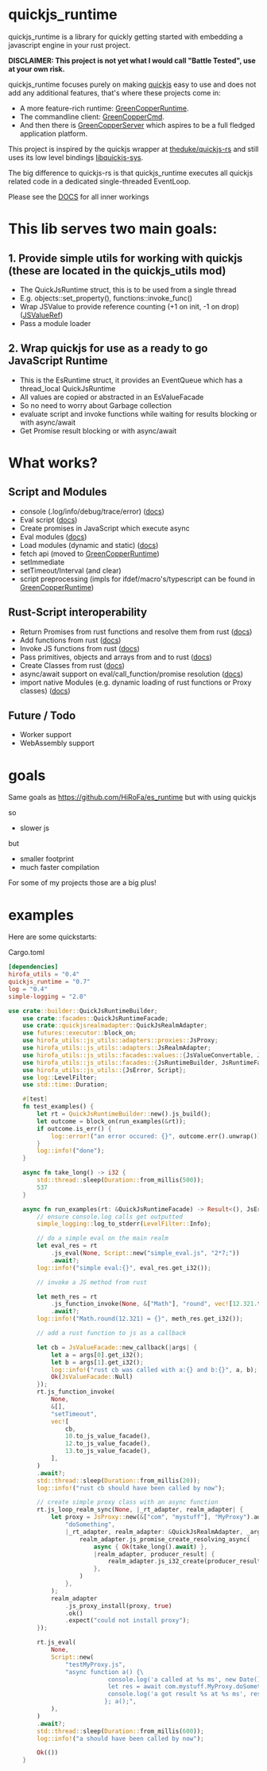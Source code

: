 # quickjs_runtime

quickjs_runtime is a library for quickly getting started with embedding a javascript engine in your rust project.

**DISCLAIMER: This project is not yet what I would call "Battle Tested", use at your own risk.**

quickjs_runtime focuses purely on making [quickjs](https://bellard.org/quickjs/) easy to use and does not add any additional features, that's where these projects come in:
* A more feature-rich runtime: [GreenCopperRuntime](https://github.com/HiRoFa/GreenCopperRuntime).
* The commandline client: [GreenCopperCmd](https://github.com/HiRoFa/GreenCopperCmd).
* And then there is [GreenCopperServer](https://github.com/HiRoFa/GreenCopperServer) which aspires to be a full fledged application platform.

This project is inspired by the quickjs wrapper at [theduke/quickjs-rs](https://github.com/theduke/quickjs-rs) and still uses its low level bindings [libquickjs-sys](https://crates.io/crates/libquickjs-sys).

The big difference to quickjs-rs is that quickjs_runtime executes all quickjs related code in a dedicated single-threaded EventLoop.

Please see the [DOCS](https://hirofa.github.io/quickjs_es_runtime/quickjs_runtime/index.html) for all inner workings

# This lib serves two main goals:

## 1. Provide simple utils for working with quickjs (these are located in the quickjs_utils mod)
* The QuickJsRuntime struct, this is to be used from a single thread 
* E.g. objects::set_property(), functions::invoke_func()
* Wrap JSValue to provide reference counting (+1 on init, -1 on drop) ([JSValueRef](https://hirofa.github.io/quickjs_es_runtime/quickjs_runtime/valueref/struct.JSValueRef.html))
* Pass a module loader

## 2. Wrap quickjs for use as a ready to go JavaScript Runtime
* This is the EsRuntime struct, it provides an EventQueue which has a thread_local QuickJsRuntime
* All values are copied or abstracted in an EsValueFacade
* So no need to worry about Garbage collection
* evaluate script and invoke functions while waiting for results blocking or with async/await  
* Get Promise result blocking or with async/await

# What works?

## Script and Modules

* console (.log/info/debug/trace/error) ([docs](https://hirofa.github.io/quickjs_es_runtime/quickjs_runtime/features/console/index.html))
* Eval script ([docs](https://hirofa.github.io/quickjs_es_runtime/quickjs_runtime/esruntime/struct.EsRuntime.html#method.eval_sync))
* Create promises in JavaScript which execute async
* Eval modules ([docs](https://hirofa.github.io/quickjs_es_runtime/quickjs_runtime/esruntime/struct.EsRuntime.html#method.eval_module_sync))
* Load modules (dynamic and static) ([docs](https://hirofa.github.io/quickjs_es_runtime/quickjs_runtime/esruntimebuilder/struct.EsRuntimeBuilder.html#method.module_script_loader))
* fetch api (moved to [GreenCopperRuntime](https://github.com/HiRoFa/GreenCopperRuntime))
* setImmediate
* setTimeout/Interval (and clear)
* script preprocessing (impls for ifdef/macro's/typescript can be found in [GreenCopperRuntime](https://github.com/HiRoFa/GreenCopperRuntime))

## Rust-Script interoperability

* Return Promises from rust functions and resolve them from rust ([docs](https://hirofa.github.io/quickjs_es_runtime/quickjs_runtime/esruntime_utils/promises/fn.new_resolving_promise.html))
* Add functions from rust ([docs](https://hirofa.github.io/quickjs_es_runtime/quickjs_runtime/esruntime/struct.EsRuntime.html#method.set_function))
* Invoke JS functions from rust ([docs](https://hirofa.github.io/quickjs_es_runtime/quickjs_runtime/esruntime/struct.EsRuntime.html#method.call_function_sync))
* Pass primitives, objects and arrays from and to rust ([docs](https://hirofa.github.io/quickjs_es_runtime/quickjs_runtime/quickjs_utils/primitives/index.html))
* Create Classes from rust ([docs](https://hirofa.github.io/quickjs_es_runtime/quickjs_runtime/reflection/struct.Proxy.html))
* async/await support on eval/call_function/promise resolution ([docs](https://hirofa.github.io/quickjs_es_runtime/quickjs_runtime/esvalue/struct.EsValueFacade.html#method.get_promise_result))
* import native Modules (e.g. dynamic loading of rust functions or Proxy classes) ([docs](https://hirofa.github.io/quickjs_es_runtime/quickjs_runtime/esruntimebuilder/struct.EsRuntimeBuilder.html#method.native_module_loader))

## Future / Todo

* Worker support
* WebAssembly support

# goals

Same goals as https://github.com/HiRoFa/es_runtime but with using quickjs

so 
* slower js

but
 
* smaller footprint 
* much faster compilation

For some of my projects those are a big plus!

# examples

Here are some quickstarts:

Cargo.toml

```toml
[dependencies]
hirofa_utils = "0.4"
quickjs_runtime = "0.7"
log = "0.4"
simple-logging = "2.0"
```

```rust
use crate::builder::QuickJsRuntimeBuilder;
    use crate::facades::QuickJsRuntimeFacade;
    use crate::quickjsrealmadapter::QuickJsRealmAdapter;
    use futures::executor::block_on;
    use hirofa_utils::js_utils::adapters::proxies::JsProxy;
    use hirofa_utils::js_utils::adapters::JsRealmAdapter;
    use hirofa_utils::js_utils::facades::values::{JsValueConvertable, JsValueFacade};
    use hirofa_utils::js_utils::facades::{JsRuntimeBuilder, JsRuntimeFacade};
    use hirofa_utils::js_utils::{JsError, Script};
    use log::LevelFilter;
    use std::time::Duration;

    #[test]
    fn test_examples() {
        let rt = QuickJsRuntimeBuilder::new().js_build();
        let outcome = block_on(run_examples(&rt));
        if outcome.is_err() {
            log::error!("an error occured: {}", outcome.err().unwrap());
        }
        log::info!("done");
    }

    async fn take_long() -> i32 {
        std::thread::sleep(Duration::from_millis(500));
        537
    }

    async fn run_examples(rt: &QuickJsRuntimeFacade) -> Result<(), JsError> {
        // ensure console.log calls get outputted
        simple_logging::log_to_stderr(LevelFilter::Info);

        // do a simple eval on the main realm
        let eval_res = rt
            .js_eval(None, Script::new("simple_eval.js", "2*7;"))
            .await?;
        log::info!("simple eval:{}", eval_res.get_i32());

        // invoke a JS method from rust

        let meth_res = rt
            .js_function_invoke(None, &["Math"], "round", vec![12.321.to_js_value_facade()])
            .await?;
        log::info!("Math.round(12.321) = {}", meth_res.get_i32());

        // add a rust function to js as a callback

        let cb = JsValueFacade::new_callback(|args| {
            let a = args[0].get_i32();
            let b = args[1].get_i32();
            log::info!("rust cb was called with a:{} and b:{}", a, b);
            Ok(JsValueFacade::Null)
        });
        rt.js_function_invoke(
            None,
            &[],
            "setTimeout",
            vec![
                cb,
                10.to_js_value_facade(),
                12.to_js_value_facade(),
                13.to_js_value_facade(),
            ],
        )
        .await?;
        std::thread::sleep(Duration::from_millis(20));
        log::info!("rust cb should have been called by now");

        // create simple proxy class with an async function
        rt.js_loop_realm_sync(None, |_rt_adapter, realm_adapter| {
            let proxy = JsProxy::new(&["com", "mystuff"], "MyProxy").add_static_method(
                "doSomething",
                |_rt_adapter, realm_adapter: &QuickJsRealmAdapter, _args| {
                    realm_adapter.js_promise_create_resolving_async(
                        async { Ok(take_long().await) },
                        |realm_adapter, producer_result| {
                            realm_adapter.js_i32_create(producer_result)
                        },
                    )
                },
            );
            realm_adapter
                .js_proxy_install(proxy, true)
                .ok()
                .expect("could not install proxy");
        });

        rt.js_eval(
            None,
            Script::new(
                "testMyProxy.js",
                "async function a() {\
                            console.log('a called at %s ms', new Date().getTime());\
                            let res = await com.mystuff.MyProxy.doSomething();\
                            console.log('a got result %s at %s ms', res, new Date().getTime());\
                           }; a();",
            ),
        )
        .await?;
        std::thread::sleep(Duration::from_millis(600));
        log::info!("a should have been called by now");

        Ok(())
    }
```
